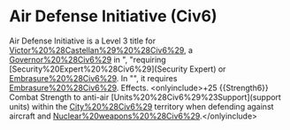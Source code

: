 # Air Defense Initiative (Civ6)

Air Defense Initiative is a Level 3 title for [Victor%20%28Castellan%29%20%28Civ6%29](Victor), a [Governor%20%28Civ6%29](Governor) in ", "requiring [Security%20Expert%20%28Civ6%29](Security Expert) or [Embrasure%20%28Civ6%29](Embrasure). In "", it requires [Embrasure%20%28Civ6%29](Embrasure). 
Effects.
&lt;onlyinclude&gt;+25 {{Strength6}} Combat Strength to anti-air [Units%20%28Civ6%29%23Support](support units) within the [City%20%28Civ6%29](city's) territory when defending against aircraft and [Nuclear%20weapons%20%28Civ6%29](ICBMs).&lt;/onlyinclude&gt;